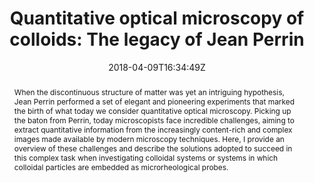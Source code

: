 ---
title: "Quantitative optical microscopy of colloids: The legacy of Jean Perrin"
authors:
- admin

#author_notes:
#- "author1 note"
#- "author2 note"
date: "2018-04-09T16:34:49Z"
doi: "10.1016/j.cocis.2018.03.003"

# Schedule page publish date (NOT publication's date).
publishDate: "2024-04-15T00:00:00Z"

# Publication type.
# Legend: 0 = Uncategorized; 1 = Conference paper; 2 = Journal article;
# 3 = Preprint / Working Paper; 4 = Report; 5 = Book; 6 = Book section;
# 7 = Thesis; 8 = Patent
publication_types: ["article-journal"]

# Publication name and optional abbreviated publication name.
publication: "*Current Opinion in Colloid & Interface Science* **34**, 47-58"
publication_short: "*Curr. Opin. Colloid Interface Sci.* **34**, 47-58"

abstract: "When the discontinuous structure of matter was yet an intriguing hypothesis, Jean Perrin performed a set of elegant and pioneering experiments that marked the birth of what today we consider quantitative optical microscopy. Picking up the baton from Perrin, today microscopists face incredible challenges, aiming to extract quantitative information from the increasingly content-rich and complex images made available by modern microscopy techniques. Here, I provide an overview of these challenges and describe the solutions adopted to succeed in this complex task when investigating colloidal systems or systems in which colloidal particles are embedded as microrheological probes."

# Summary. An optional shortened abstract.
summary:

tags:
#- tag1
#- tag2
featured: false

links:
#- name: Link
#  url: "link..."
#url_pdf: ''
#url_code: ''
#url_dataset: ''
#url_poster: ''
#url_project: ''
#url_slides: ''
#url_source: ''
#url_video: ''

# Featured image
# To use, add an image named `featured.jpg/png` to your page's folder. 
image:
  caption: 'Image credit: [Elsevier](https://ars.els-cdn.com/content/image/1-s2.0-S1359029417301310-fx1.jpg)'
  focal_point: ""
  preview_only: false

# Associated Projects (optional).
#   Associate this publication with one or more of your projects.
#   Simply enter your project's folder or file name without extension.
#   E.g. `internal-project` references `content/project/internal-project/index.md`.
#   Otherwise, set `projects: []`.
projects: []

# Slides (optional).
#   Associate this publication with Markdown slides.
#   Simply enter your slide deck's filename without extension.
#   E.g. `slides: "example"` references `content/slides/example/index.md`.
#   Otherwise, set `slides: ""`.
slides:

# Comments (optional).
#   Enable comments in the page.
commentable: false
---